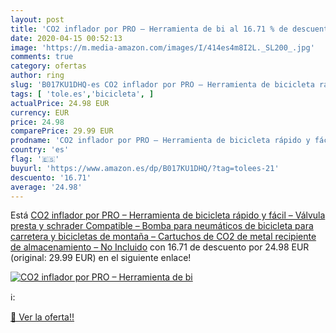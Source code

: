 ```yaml
---
layout: post
title: 'CO2 inflador por PRO – Herramienta de bi al 16.71 % de descuento'
date: 2020-04-15 00:52:13
image: 'https://m.media-amazon.com/images/I/414es4m8I2L._SL200_.jpg'
comments: true
category: ofertas
author: ring
slug: 'B017KU1DHQ-es CO2 inflador por PRO – Herramienta de bicicleta rápido y...'
tags: [ 'tole.es','bicicleta', ]
actualPrice: 24.98 EUR
currency: EUR
price: 24.98
comparePrice: 29.99 EUR
prodname: 'CO2 inflador por PRO – Herramienta de bicicleta rápido y fácil – Válvula presta y schrader Compatible – Bomba para neumáticos de bicicleta para carretera y bicicletas de montaña – Cartuchos de CO2 de metal recipiente de almacenamiento – No Incluido'
country: 'es'
flag: '🇪🇸'
buyurl: 'https://www.amazon.es/dp/B017KU1DHQ/?tag=tolees-21'
descuento: '16.71'
average: '24.98'
---
```


Está [CO2 inflador por PRO – Herramienta de bicicleta rápido y fácil – Válvula presta y schrader Compatible – Bomba para neumáticos de bicicleta para carretera y bicicletas de montaña – Cartuchos de CO2 de metal recipiente de almacenamiento – No Incluido](https://www.amazon.es/dp/B017KU1DHQ/?tag=tolees-21) con 16.71 de descuento por 24.98 EUR (original: 29.99 EUR) en el siguiente enlace!

[![CO2 inflador por PRO – Herramienta de bi](https://m.media-amazon.com/images/I/414es4m8I2L._SL200_.jpg)](https://www.amazon.es/dp/B017KU1DHQ/?tag=tolees-21)

ℹ️:


[🛒 Ver la oferta!!](https://www.amazon.es/dp/B017KU1DHQ/?tag=tolees-21)
